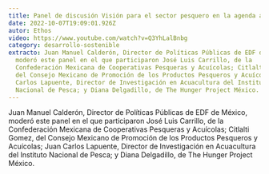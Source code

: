 ```yaml
---
title: Panel de discusión Visión para el sector pesquero en la agenda alimentaria
date: 2022-10-07T19:09:01.926Z
autor: Ethos
video: https://www.youtube.com/watch?v=Q3YhLalBnbg
category: desarrollo-sostenible
extracto: Juan Manuel Calderón, Director de Políticas Públicas de EDF de México,
  moderó este panel en el que participaron José Luis Carrillo, de la
  Confederación Mexicana de Cooperativas Pesqueras y Acuícolas; Citlalti Gomez,
  del Consejo Mexicano de Promoción de los Productos Pesqueros y Acuícolas; Juan
  Carlos Lapuente, Director de Investigación en Acuacultura del Instituto
  Nacional de Pesca; y Diana Delgadillo, de The Hunger Project México.
---
```

<!--StartFragment-->

Juan Manuel Calderón, Director de Políticas Públicas de EDF de México, moderó este panel en el que participaron José Luis Carrillo, de la Confederación Mexicana de Cooperativas Pesqueras y Acuícolas; Citlalti Gomez, del Consejo Mexicano de Promoción de los Productos Pesqueros y Acuícolas; Juan Carlos Lapuente, Director de Investigación en Acuacultura del Instituto Nacional de Pesca; y Diana Delgadillo, de The Hunger Project México.

<!--EndFragment-->